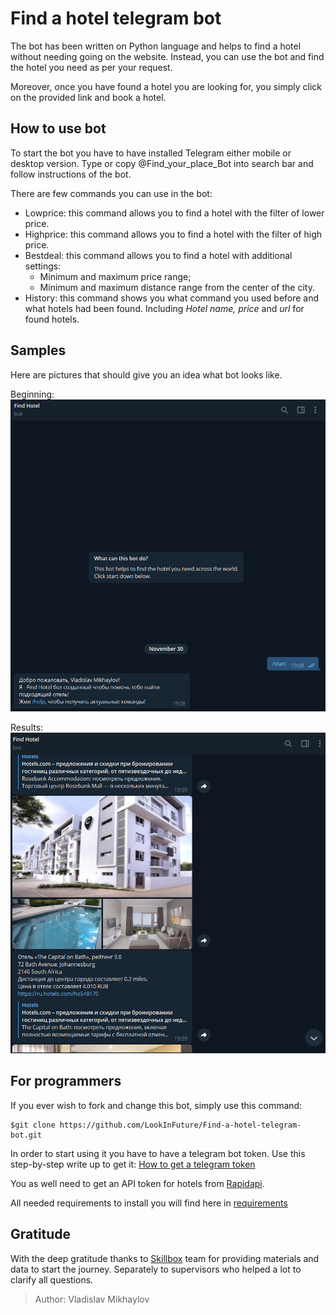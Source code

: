# Find a hotel telegram bot

The bot has been written on Python language and helps to find a hotel without needing going on the website.
Instead, you can use the bot and find the hotel you need as per your request.

Moreover, once you have found a hotel you are looking for, you simply click on the 
provided link and book a hotel.

## How to use bot
To start the bot you have to have installed Telegram either mobile or desktop version.
Type or copy @Find_your_place_Bot into search bar and follow instructions of the bot.

There are few commands you can use in the bot:
* Lowprice: this command allows you to find a hotel with the filter of lower price.
* Highprice: this command allows you to find a hotel with the filter of high price.
* Bestdeal: this command allows you to find a hotel with additional settings:
    * Minimum and maximum price range;
    * Minimum and maximum distance range from the center of the city.
* History: this command shows you what command you used before and what hotels had been found.
Including *Hotel name, price* and *url* for found hotels.

## Samples 
Here are pictures that should give you an idea what bot looks like.

Beginning:
![link](/pictures/Beginning.png)

Results:
![link](/pictures/Result.png)

## For programmers
If you ever wish to fork and change this bot, simply use this command:

```
$git clone https://github.com/LookInFuture/Find-a-hotel-telegram-bot.git
```
In order to start using it you have to have a telegram bot token. 
Use this step-by-step write up to get it: 
[How to get a telegram token][1]

You as well need to get an API token for hotels from [Rapidapi][2].

All needed requirements to install you will find here in [requirements](/requirements.txt)
## Gratitude
With the deep gratitude thanks to [Skillbox](https://skillbox.ru) team for providing materials
and data to start the journey. Separately to supervisors who helped a lot to clarify 
all questions. 

> Author: Vladislav Mikhaylov

[1]: (https://creativeminds.helpscoutdocs.com/article/2602-telegram-bot-telegram-creating-a-bot)
[2]: (https://rapidapi.com/apidojo/api/hotels4/)